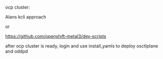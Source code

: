 
ocp cluster:

Alans kcli approach



or



https://github.com/openshift-metal3/dev-scripts


after ocp cluster is ready, login and use install_yamls to deploy osctlplane and oddpd
